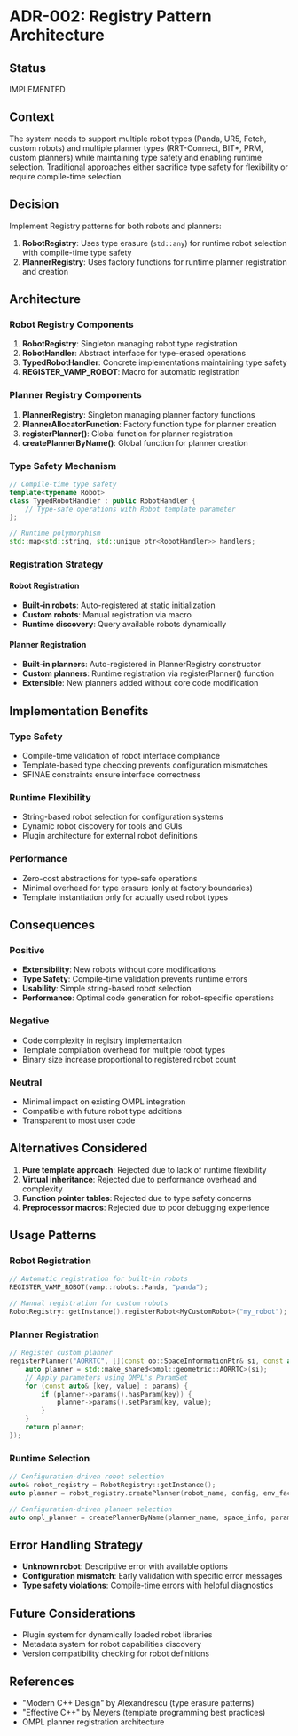 # ADR-002: Registry Pattern Architecture

## Status
IMPLEMENTED

## Context
The system needs to support multiple robot types (Panda, UR5, Fetch, custom robots) and multiple planner types (RRT-Connect, BIT*, PRM, custom planners) while maintaining type safety and enabling runtime selection. Traditional approaches either sacrifice type safety for flexibility or require compile-time selection.

## Decision
Implement Registry patterns for both robots and planners:
1. **RobotRegistry**: Uses type erasure (`std::any`) for runtime robot selection with compile-time type safety
2. **PlannerRegistry**: Uses factory functions for runtime planner registration and creation

## Architecture

### Robot Registry Components
1. **RobotRegistry**: Singleton managing robot type registration
2. **RobotHandler**: Abstract interface for type-erased operations
3. **TypedRobotHandler<Robot>**: Concrete implementations maintaining type safety
4. **REGISTER_VAMP_ROBOT**: Macro for automatic registration

### Planner Registry Components
1. **PlannerRegistry**: Singleton managing planner factory functions
2. **PlannerAllocatorFunction**: Factory function type for planner creation
3. **registerPlanner()**: Global function for planner registration
4. **createPlannerByName()**: Global function for planner creation

### Type Safety Mechanism
```cpp
// Compile-time type safety
template<typename Robot>
class TypedRobotHandler : public RobotHandler {
    // Type-safe operations with Robot template parameter
};

// Runtime polymorphism
std::map<std::string, std::unique_ptr<RobotHandler>> handlers;
```

### Registration Strategy

#### Robot Registration
- **Built-in robots**: Auto-registered at static initialization
- **Custom robots**: Manual registration via macro
- **Runtime discovery**: Query available robots dynamically

#### Planner Registration
- **Built-in planners**: Auto-registered in PlannerRegistry constructor
- **Custom planners**: Runtime registration via registerPlanner() function
- **Extensible**: New planners added without core code modification

## Implementation Benefits

### Type Safety
- Compile-time validation of robot interface compliance
- Template-based type checking prevents configuration mismatches
- SFINAE constraints ensure interface correctness

### Runtime Flexibility
- String-based robot selection for configuration systems
- Dynamic robot discovery for tools and GUIs
- Plugin architecture for external robot definitions

### Performance
- Zero-cost abstractions for type-safe operations
- Minimal overhead for type erasure (only at factory boundaries)
- Template instantiation only for actually used robot types

## Consequences

### Positive
- **Extensibility**: New robots without core modifications
- **Type Safety**: Compile-time validation prevents runtime errors
- **Usability**: Simple string-based robot selection
- **Performance**: Optimal code generation for robot-specific operations

### Negative
- Code complexity in registry implementation
- Template compilation overhead for multiple robot types
- Binary size increase proportional to registered robot count

### Neutral
- Minimal impact on existing OMPL integration
- Compatible with future robot type additions
- Transparent to most user code

## Alternatives Considered

1. **Pure template approach**: Rejected due to lack of runtime flexibility
2. **Virtual inheritance**: Rejected due to performance overhead and complexity
3. **Function pointer tables**: Rejected due to type safety concerns
4. **Preprocessor macros**: Rejected due to poor debugging experience

## Usage Patterns

### Robot Registration
```cpp
// Automatic registration for built-in robots
REGISTER_VAMP_ROBOT(vamp::robots::Panda, "panda");

// Manual registration for custom robots
RobotRegistry::getInstance().registerRobot<MyCustomRobot>("my_robot");
```

### Planner Registration
```cpp
// Register custom planner
registerPlanner("AORRTC", [](const ob::SpaceInformationPtr& si, const auto& params) {
    auto planner = std::make_shared<ompl::geometric::AORRTC>(si);
    // Apply parameters using OMPL's ParamSet
    for (const auto& [key, value] : params) {
        if (planner->params().hasParam(key)) {
            planner->params().setParam(key, value);
        }
    }
    return planner;
});
```

### Runtime Selection
```cpp
// Configuration-driven robot selection
auto& robot_registry = RobotRegistry::getInstance();
auto planner = robot_registry.createPlanner(robot_name, config, env_factory);

// Configuration-driven planner selection
auto ompl_planner = createPlannerByName(planner_name, space_info, parameters);
```

## Error Handling Strategy
- **Unknown robot**: Descriptive error with available options
- **Configuration mismatch**: Early validation with specific error messages
- **Type safety violations**: Compile-time errors with helpful diagnostics

## Future Considerations
- Plugin system for dynamically loaded robot libraries
- Metadata system for robot capabilities discovery
- Version compatibility checking for robot definitions

## References
- "Modern C++ Design" by Alexandrescu (type erasure patterns)
- "Effective C++" by Meyers (template programming best practices)
- OMPL planner registration architecture
